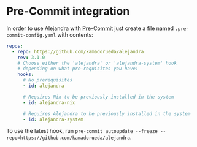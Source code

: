 # Pre-Commit integration

In order to use Alejandra with
[Pre-Commit](https://pre-commit.com/)
just create a file named `.pre-commit-config.yaml`
with contents:

```yaml
repos:
  - repo: https://github.com/kamadorueda/alejandra
    rev: 3.1.0
    # Choose either the 'alejandra' or 'alejandra-system' hook
    # depending on what pre-requisites you have:
    hooks:
      # No prerequisites
      - id: alejandra

      # Requires Nix to be previously installed in the system
      - id: alejandra-nix

      # Requires Alejandra to be previously installed in the system
      - id: alejandra-system
```

To use the latest hook, run `pre-commit autoupdate --freeze --repo=https://github.com/kamadorueda/alejandra`.
